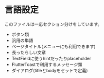 # 言語設定
このファイルは一応セクション分けをしています。
+ ボタン類
+ 汎用の単語
+ ページタイトル(メニューにも利用できます)
+ 長ったらしい文章
+ TextFieldに使うhintだったりplaceholder
+ FlutterToastで利用するメッセージ類
+ ダイアログ(titleとbodyをセットで定義)